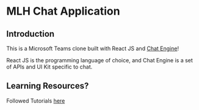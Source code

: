 # MLH Chat Application

## Introduction

This is a Microsoft Teams clone built with React JS and [Chat Engine](https://chatengine.io)!

React JS is the programming language of choice, and Chat Engine is a set of APIs and UI Kit specific to chat.


## Learning Resources?

Followed Tutorials [here](https://www.youtube.com/watch?v=jcOKU9f86XE)
